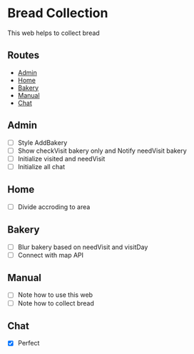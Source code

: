 # Bread Collection

This web helps to collect bread

## Routes

- [Admin](#admin)
- [Home](#home)
- [Bakery](#bakery)
- [Manual](#manual)
- [Chat](#chat)

## Admin

- [ ] Style AddBakery
- [ ] Show checkVisit bakery only and Notify needVisit bakery
- [ ] Initialize visited and needVisit
- [ ] Initialize all chat

## Home

- [ ] Divide accroding to area

## Bakery

- [ ] Blur bakery based on needVisit and visitDay
- [ ] Connect with map API

## Manual

- [ ] Note how to use this web
- [ ] Note how to collect bread

## Chat

- [x] Perfect
